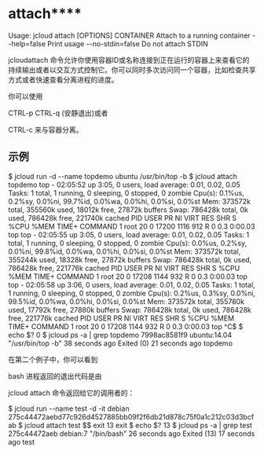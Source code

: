 # **atta****c****h******

Usage: jcloud attach [OPTIONS] CONTAINER
Attach to a running container
--help=false Print usage
--no-stdin=false Do not attach STDIN

jcloudattach
命令允许你使用容器ID或名称连接到正在运行的容器上来查看它的持续输出或者以交互方式控制它。你可以同时多次访问同一个容器，比如检查共享方式或者快速查看分离进程的进度。

你可以使用

CTRL-p CTRL-q
(安静退出)或者

CTRL-c
来与容器分离。

## **示例**

$ jcloud run -d --name topdemo ubuntu /usr/bin/top -b
$ jcloud attach topdemo
top - 02:05:52 up 3:05, 0 users, load average: 0.01, 0.02, 0.05
Tasks: 1 total, 1 running, 0 sleeping, 0 stopped, 0 zombie
Cpu(s): 0.1%us, 0.2%sy, 0.0%ni, 99.7%id, 0.0%wa, 0.0%hi, 0.0%si, 0.0%st
Mem: 373572k total, 355560k used, 18012k free, 27872k buffers
Swap: 786428k total, 0k used, 786428k free, 221740k cached
PID USER PR NI VIRT RES SHR S %CPU %MEM TIME+ COMMAND
1 root 20 0 17200 1116 912 R 0 0.3 0:00.03 top
top - 02:05:55 up 3:05, 0 users, load average: 0.01, 0.02, 0.05
Tasks: 1 total, 1 running, 0 sleeping, 0 stopped, 0 zombie
Cpu(s): 0.0%us, 0.2%sy, 0.0%ni, 99.8%id, 0.0%wa, 0.0%hi, 0.0%si, 0.0%st
Mem: 373572k total, 355244k used, 18328k free, 27872k buffers
Swap: 786428k total, 0k used, 786428k free, 221776k cached
PID USER PR NI VIRT RES SHR S %CPU %MEM TIME+ COMMAND
1 root 20 0 17208 1144 932 R 0 0.3 0:00.03 top
top - 02:05:58 up 3:06, 0 users, load average: 0.01, 0.02, 0.05
Tasks: 1 total, 1 running, 0 sleeping, 0 stopped, 0 zombie
Cpu(s): 0.2%us, 0.3%sy, 0.0%ni, 99.5%id, 0.0%wa, 0.0%hi, 0.0%si, 0.0%st
Mem: 373572k total, 355780k used, 17792k free, 27880k buffers
Swap: 786428k total, 0k used, 786428k free, 221776k cached
PID USER PR NI VIRT RES SHR S %CPU %MEM TIME+ COMMAND
1 root 20 0 17208 1144 932 R 0 0.3 0:00.03 top
^C$
$ echo $?
0
$ jcloud ps -a | grep topdemo
7998ac8581f9 ubuntu:14.04 "/usr/bin/top -b" 38 seconds ago Exited (0) 21 seconds ago topdemo

在第二个例子中，你可以看到

bash
进程返回的退出代码是由

jcloud attach
命令返回给它的调用者的：

$ jcloud run --name test -d -it debian 275c44472aebd77c926d4527885bb09f2f6db21d878c75f0a1c212c03d3bcfab $ jcloud attach test $$ exit 13 exit $ echo $? 13 $ jcloud ps -a | grep test 275c44472aeb debian:7 "/bin/bash" 26 seconds ago Exited (13) 17 seconds ago test